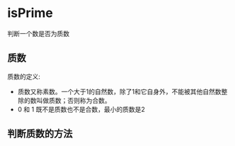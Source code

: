 # isPrime

判断一个数是否为质数

## 质数

质数的定义:

- 质数又称素数。一个大于1的自然数，除了1和它自身外，不能被其他自然数整除的数叫做质数；否则称为合数。
- 0 和 1 既不是质数也不是合数，最小的质数是2

## 判断质数的方法

